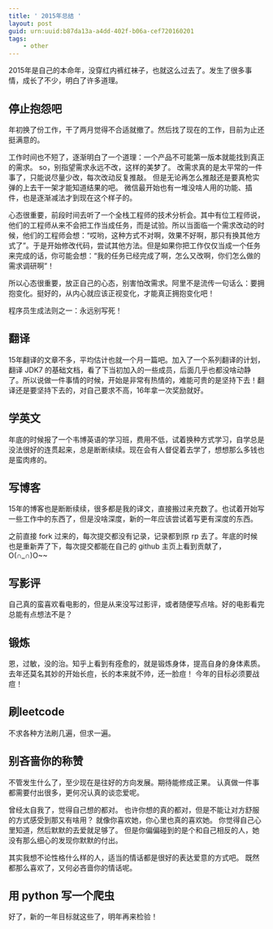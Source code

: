 ```yaml
---
title: ' 2015年总结 '
layout: post
guid: urn:uuid:b87da13a-a4dd-402f-b06a-cef720160201
tags:
    - other
---
```



2015年是自己的本命年，没穿红内裤红袜子，也就这么过去了。发生了很多事情，成长了不少，明白了许多道理。


## 停止抱怨吧 ##
年初换了份工作，干了两月觉得不合适就撤了。然后找了现在的工作，目前为止还挺满意的。

工作时间也不短了，逐渐明白了一个道理：一个产品不可能第一版本就能找到真正的需求。
so，别指望需求永远不改，这样的美梦了。
改需求真的是太平常的一件事了，只能说尽量少改，每次改动反复推敲。
但是无论再怎么推敲还是要真枪实弹的上去干一架才能知道结果的吧。
微信最开始也有一堆没啥人用的功能、插件，也是逐渐减法才到现在这个样子的。

心态很重要，前段时间去听了一个全栈工程师的技术分析会。其中有位工程师说，他们的工程师从来不会把工作当成任务，而是试验。所以当面临一个需求改动的时候，他们的工程师会想：“哎哟，这种方式不对啊，效果不好啊，那只有换其他方式了”。于是开始修改代码，尝试其他方法。但是如果你把工作仅仅当成一个任务来完成的话，你可能会想：“我的任务已经完成了啊，怎么又改啊，你们怎么做的需求调研啊”！

所以心态很重要，放正自己的心态，别害怕改需求。阿里不是流传一句话么：要拥抱变化。挺好的，从内心就应该正视变化，才能真正拥抱变化吧！

程序员生成法则之一：永远别写死！

## 翻译 ##
15年翻译的文章不多，平均估计也就一个月一篇吧。加入了一个系列翻译的计划， 翻译 JDK7 的基础文档，看了下当初加入的一些成员，后面几乎也都没啥动静了。所以说做一件事情的时候，开始是非常有热情的，难能可贵的是坚持下去！翻译还是要坚持下去的，对自己要求不高，16年拿一次奖励就好。

## 学英文 ##
年底的时候报了一个韦博英语的学习班，费用不低，试着换种方式学习，自学总是没法很好的连贯起来，总是断断续续。现在会有人督促着去学了，想想那么多钱也是蛮肉疼的。

## 写博客 ##
15年的博客也是断断续续，很多都是我的译文，直接搬过来充数了。也试着开始写一些工作中的东西了，但是没啥深度，新的一年应该尝试着写更有深度的东西。

之前直接 fork 过来的，每次提交都没有记录，记录都到原 rp 去了。年底的时候也是重新弄了下，每次提交都能在自己的 github 主页上看到贡献了，O(∩_∩)O~~

## 写影评 ##
自己真的蛮喜欢看电影的，但是从来没写过影评，或者随便写点啥。好的电影看完总能有点想法不是？

## 锻炼 ##
恩，过敏，没的治。知乎上看到有痊愈的，就是锻炼身体，提高自身的身体素质。
去年还莫名其妙的开始长痘，长的本来就不帅，还一脸痘！
今年的目标必须要战痘！

## 刷leetcode ##
不求各种方法刷几遍，但求一遍。

## 别吝啬你的称赞 ##
不管发生什么了，至少现在是往好的方向发展。期待能修成正果。
认真做一件事都需要付出很多，更何况认真的谈恋爱呢。

曾经太自我了，觉得自己想的都对。
也许你想的真的都对，但是不能让对方舒服的方式感受到那又有啥用？
就像你喜欢她，你心里也真的喜欢她。
你觉得自己心里知道，然后默默的去爱就足够了。
但是你偏偏碰到的是个和自己相反的人，她没有那么细心的发现你默默的付出。

其实我想不论性格什么样的人，适当的情话都是很好的表达爱意的方式吧。
既然都那么喜欢了，又何必吝啬你的情话呢。

## 用 python 写一个爬虫 ##

好了，新的一年目标就这些了，明年再来检验！

